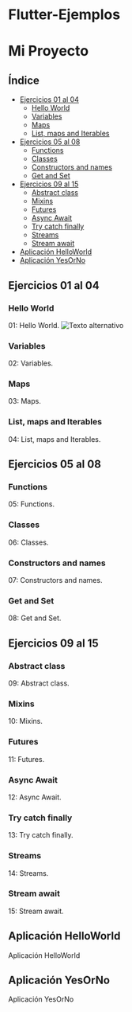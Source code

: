# Flutter-Ejemplos
# Mi Proyecto

## Índice
- [Ejercicios 01 al 04](#ejercicios-01-al-04)
  - [Hello World](#hello-world)
  - [Variables](#variables)
  - [Maps](#maps)
  - [List, maps and Iterables](#list-maps-and-iterables)
- [Ejercicios 05 al 08](#ejercicios-05-al-08)
  - [Functions](#functions)
  - [Classes](#classes)
  - [Constructors and names](#constructors-and-names)
  - [Get and Set](#get-and-set)
- [Ejercicios 09 al 15](#ejercicios-09-al-15)
  - [Abstract class](#abstract-class)
  - [Mixins](#mixins)
  - [Futures](#futures)
  - [Async Await](#async-await)
  - [Try catch finally](#try-catch-finally)
  - [Streams](#streams)
  - [Stream await](#stream-await)
- [Aplicación HelloWorld](#aplicación-helloworld)
- [Aplicación YesOrNo](#aplicación-yesorno)

## Ejercicios 01 al 04
### Hello World
01: Hello World. 
![Texto alternativo](Imagenes/jelloword)

### Variables
02: Variables. 

### Maps
03: Maps. 

### List, maps and Iterables
04: List, maps and Iterables. 

## Ejercicios 05 al 08
### Functions
05: Functions. 

### Classes
06: Classes. 

### Constructors and names
07: Constructors and names. 

### Get and Set
08: Get and Set. 

## Ejercicios 09 al 15
### Abstract class
09: Abstract class. 

### Mixins
10: Mixins. 

### Futures
11: Futures. 

### Async Await
12: Async Await. 

### Try catch finally
13: Try catch finally. 

### Streams
14: Streams. 

### Stream await
15: Stream await. 

## Aplicación HelloWorld
Aplicación HelloWorld 

## Aplicación YesOrNo
Aplicación YesOrNo 

